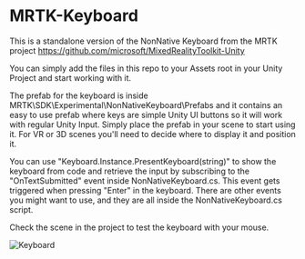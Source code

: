 # MRTK-Keyboard

This is a standalone version of the NonNative Keyboard from the MRTK project https://github.com/microsoft/MixedRealityToolkit-Unity

You can simply add the files in this repo to your Assets root in your Unity Project and start working with it.

The prefab for the keyboard is inside MRTK\SDK\Experimental\NonNativeKeyboard\Prefabs and it contains an easy to use prefab where keys are simple Unity UI buttons so it will work with regular Unity Input. Simply place the prefab in your scene to start using it. For VR or 3D scenes you'll need to decide where to display it and position it.

You can use "Keyboard.Instance.PresentKeyboard(string)" to show the keyboard from code and retrieve the input by subscribing to the "OnTextSubmitted" event inside NonNativeKeyboard.cs. This event gets triggered when pressing "Enter" in the keyboard. There are other events you might want to use, and they are all inside the  NonNativeKeyboard.cs script.

Check the scene in the project to test the keyboard with your mouse.


![Keyboard](https://user-images.githubusercontent.com/13970424/190276369-394dda79-06bc-46b0-8aeb-13c1bf538a5e.gif)

